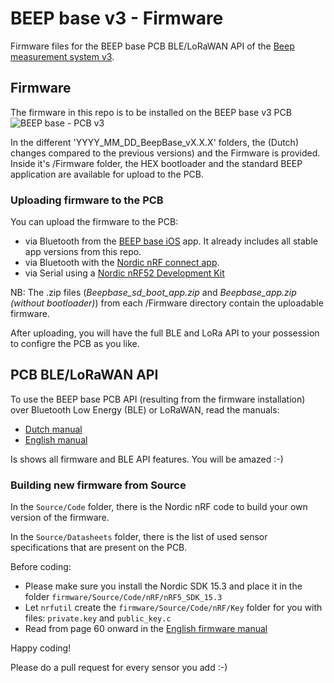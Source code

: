 # BEEP base v3 - Firmware
Firmware files for the BEEP base PCB BLE/LoRaWAN API of the [Beep measurement system v3](https://github.com/beepnl/measurement-system-v3).

## Firmware
The firmware in this repo is to be installed on the BEEP base v3 PCB
![BEEP base - PCB v3](https://github.com/beepnl/measurement-system-v3/blob/master/hardware/pcb/beep-pcb-v3.jpg)

In the different 'YYYY_MM_DD_BeepBase_vX.X.X' folders, the (Dutch) changes compared to the previous versions) and the Firmware is provided. Inside it's /Firmware folder, the HEX bootloader and the standard BEEP application are available for upload to the PCB.

### Uploading firmware to the PCB
You can upload the firmware to the PCB:

- via Bluetooth from the [BEEP base iOS](https://apps.apple.com/us/app/beep-base/id1495605010) app. It already includes all stable app versions from this repo.
- via Bluetooth with the [Nordic nRF connect app](https://www.nordicsemi.com/Products/Development-tools/nRF-Connect-for-mobile).
- via Serial using a [Nordic nRF52 Development Kit](https://www.nordicsemi.com/Products/Development-hardware/nrf52-dk)

NB: The .zip files (*Beepbase_sd_boot_app.zip* and *Beepbase_app.zip (without bootloader)*) from each /Firmware directory contain the uploadable firmware.

After uploading, you will have the full BLE and LoRa API to your possession to configre the PCB as you like. 

## PCB BLE/LoRaWAN API
To use the BEEP base PCB API (resulting from the firmware installation) over Bluetooth Low Energy (BLE) or LoRaWAN, read the manuals:

- [Dutch manual](https://github.com/beepnl/beep-base-firmware/blob/master/BEEP%20base%20-%20ID190222-02%20-%20Firmware%20-%20Dutch.pdf)
- [English manual](https://github.com/beepnl/beep-base-firmware/blob/master/BEEP%20base%20-%20ID190222-02%20-%20Firmware%20-%20English.pdf)

Is shows all firmware and BLE API features. You will be amazed :-) 

### Building new firmware from Source

In the `Source/Code` folder, there is the Nordic nRF code to build your own version of the firmware.

In the `Source/Datasheets` folder, there is the list of used sensor specifications that are present on the PCB.

Before coding:

- Please make sure you install the Nordic SDK 15.3 and place it in the folder `firmware/Source/Code/nRF/nRF5_SDK_15.3`
- Let `nrfutil` create the `firmware/Source/Code/nRF/Key` folder for you with files: `private.key` and `public_key.c`
- Read from page 60 onward in the [English firmware manual](https://github.com/beepnl/beep-base-firmware/blob/master/BEEP%20base%20-%20ID190222-02%20-%20Firmware%20-%20English.pdf)


Happy coding!

Please do a pull request for every sensor you add :-)
